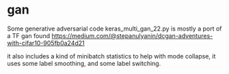 # gan
Some generative adversarial code
keras_multi_gan_22.py is mostly a port of a TF gan found 
https://medium.com/@stepanulyanin/dcgan-adventures-with-cifar10-905fb0a24d21

it also includes a kind of minibatch statistics to help with mode collapse,
it uses some label smoothing, and some label switching.

